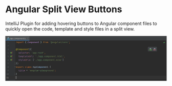 # Angular Split View Buttons

IntelliJ Plugin for adding hovering buttons to Angular component files to quickly open the code,
template and style files in a split view.

![](img/screenshot.png)